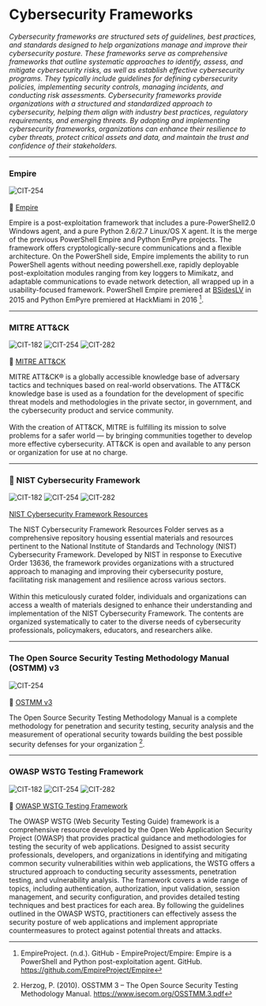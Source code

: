 # Cybersecurity Frameworks
*Cybersecurity frameworks are structured sets of guidelines, best practices, and standards designed to help organizations manage and improve their cybersecurity posture. These frameworks serve as comprehensive frameworks that outline systematic approaches to identify, assess, and mitigate cybersecurity risks, as well as establish effective cybersecurity programs. They typically include guidelines for defining cybersecurity policies, implementing security controls, managing incidents, and conducting risk assessments. Cybersecurity frameworks provide organizations with a structured and standardized approach to cybersecurity, helping them align with industry best practices, regulatory requirements, and emerging threats. By adopting and implementing cybersecurity frameworks, organizations can enhance their resilience to cyber threats, protect critical assets and data, and maintain the trust and confidence of their stakeholders.*

---
### Empire
![CIT-254](https://img.shields.io/badge/254-CIT?style=plastic&logo=Educative&logoColor=white&color=B833FF)
<br/><br/>
:link: [Empire](https://github.com/EmpireProject/Empire)<br/>

Empire is a post-exploitation framework that includes a pure-PowerShell2.0 Windows agent, and a pure Python 2.6/2.7 Linux/OS X agent. It is the merge of the previous PowerShell Empire and Python EmPyre projects. The framework offers cryptologically-secure communications and a flexible architecture. On the PowerShell side, Empire implements the ability to run PowerShell agents without needing powershell.exe, rapidly deployable post-exploitation modules ranging from key loggers to Mimikatz, and adaptable communications to evade network detection, all wrapped up in a usability-focused framework. PowerShell Empire premiered at [BSidesLV](https://www.youtube.com/watch?v=Pq9t59w0mUI) in 2015 and Python EmPyre premiered at HackMiami in 2016 [^1].

[^1]: EmpireProject. (n.d.). GitHub - EmpireProject/Empire: Empire is a PowerShell and Python post-exploitation agent. GitHub. https://github.com/EmpireProject/Empire

---
### MITRE ATT&CK
![CIT-182](https://img.shields.io/badge/182-CIT?style=plastic&logo=educative&logoColor=white&color=3358FF)
![CIT-254](https://img.shields.io/badge/254-CIT?style=plastic&logo=Educative&logoColor=white&color=B833FF)
![CIT-282](https://img.shields.io/badge/282-CIT?style=plastic&logo=Educative&logoColor=white&color=FF9633)
<br/><br/>
:link: [MITRE ATT&CK](https://attack.mitre.org/)<br/>

MITRE ATT&CK® is a globally accessible knowledge base of adversary tactics and techniques based on real-world observations. The ATT&CK knowledge base is used as a foundation for the development of specific threat models and methodologies in the private sector, in government, and the cybersecurity product and service community.
<br/><br/>
With the creation of ATT&CK, MITRE is fulfilling its mission to solve problems for a safer world — by bringing communities together to develop more effective cybersecurity. ATT&CK is open and available to any person or organization for use at no charge.
<br/>

---
### :file_folder: NIST Cybersecurity Framework
![CIT-182](https://img.shields.io/badge/182-CIT?style=plastic&logo=educative&logoColor=white&color=3358FF)
![CIT-254](https://img.shields.io/badge/254-CIT?style=plastic&logo=Educative&logoColor=white&color=B833FF)
![CIT-282](https://img.shields.io/badge/282-CIT?style=plastic&logo=Educative&logoColor=white&color=FF9633)
<br/><br/>
[NIST Cybersecurity Framework Resources](./NIST%20Cybersecurity%20Framework%20Resources/NIST%20Cybersecurity%20Framework%20Resources.md)<br/>

The NIST Cybersecurity Framework Resources Folder serves as a comprehensive repository housing essential materials and resources pertinent to the National Institute of Standards and Technology (NIST) Cybersecurity Framework. Developed by NIST in response to Executive Order 13636, the framework provides organizations with a structured approach to managing and improving their cybersecurity posture, facilitating risk management and resilience across various sectors.
<br/><br/>
Within this meticulously curated folder, individuals and organizations can access a wealth of materials designed to enhance their understanding and implementation of the NIST Cybersecurity Framework. The contents are organized systematically to cater to the diverse needs of cybersecurity professionals, policymakers, educators, and researchers alike.

---
### The Open Source Security Testing Methodology Manual (OSTMM) v3
![CIT-254](https://img.shields.io/badge/254-CIT?style=plastic&logo=Educative&logoColor=white&color=B833FF)
<br/><br/>
:page_facing_up: [OSTMM v3](https://github.com/DoctorKisow/Document-Library/blob/62fa10fada85bc8097912964a3fa0856c8eacf43/Document%20Library/Cybersecurity%20Frameworks/OSSTMM.3.pdf)<br/>

The Open Source Security Testing Methodology Manual is a complete methodology for penetration and security testing, security analysis and the measurement of operational security towards building the best possible security defenses for your organization [^2].

[^2]: Herzog, P. (2010). OSSTMM 3 – The Open Source Security Testing Methodology Manual. https://www.isecom.org/OSSTMM.3.pdf

---
### OWASP WSTG Testing Framework
![CIT-182](https://img.shields.io/badge/182-CIT?style=plastic&logo=educative&logoColor=white&color=3358FF)
![CIT-254](https://img.shields.io/badge/254-CIT?style=plastic&logo=Educative&logoColor=white&color=B833FF)
![CIT-282](https://img.shields.io/badge/282-CIT?style=plastic&logo=Educative&logoColor=white&color=FF9633)
<br/><br/>
:link: [OWASP WSTG Testing Framework](https://owasp.org/www-project-owtf/)<br/>

The OWASP WSTG (Web Security Testing Guide) framework is a comprehensive resource developed by the Open Web Application Security Project (OWASP) that provides practical guidance and methodologies for testing the security of web applications. Designed to assist security professionals, developers, and organizations in identifying and mitigating common security vulnerabilities within web applications, the WSTG offers a structured approach to conducting security assessments, penetration testing, and vulnerability analysis. The framework covers a wide range of topics, including authentication, authorization, input validation, session management, and security configuration, and provides detailed testing techniques and best practices for each area. By following the guidelines outlined in the OWASP WSTG, practitioners can effectively assess the security posture of web applications and implement appropriate countermeasures to protect against potential threats and attacks.
